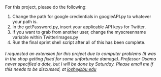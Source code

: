 For this project, please do the following:
1. Change the path for google credientials in googleAPI.py to whatever your path is.
2. In the getPassword.py, insert your applicable API keys for Twitter.
3. If you want to grab from another user, change the myscreenname variable within TwitterImages.py
4. Run the final sprint shell script after all of this has been complete.


###### I requested an extension for this project due to computer problems (it was in the shop getting fixed for some unfortunate damage)..Professor Osama never specified a date, but I will be done by Saturday. Please email me if this needs to be discussed, at joshe@bu.edu



